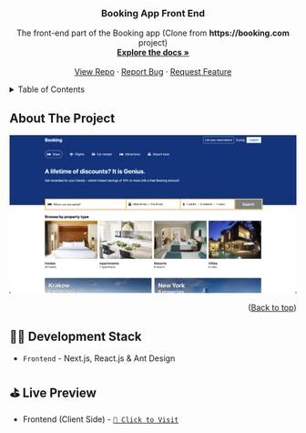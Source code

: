 <!-- PROJECT LOGO -->
<br />
<div align="center">
  <a href="https://github.com/dylan751/booking-app-front-end">
  </a>

<h3 align="center">Booking App Front End</h3>

  <p align="center">
    The front-end part of the Booking app (Clone from <b>https://booking.com</b> project)
    <br />
    <a href="https://github.com/dylan751/booking-app-front-end"><strong>Explore the docs »</strong></a>
    <br />
    <br />
    <a href="https://github.com/dylan751/booking-app-front-end">View Repo</a>
    ·
    <a href="https://github.com/dylan751/booking-app-front-end/issues">Report Bug</a>
    ·
    <a href="https://github.com/dylan751/booking-app-front-end/issues">Request Feature</a>
  </p>
</div>

<!-- TABLE OF CONTENTS -->
<details>
  <summary>Table of Contents</summary>
  <ol>
    <li>
      <a href="#about-the-project">About The Project</a>
      <ul>
        <li><a href="#built-with">Built With</a></li>
      </ul>
    </li>
    <li>
      <a href="#getting-started">Getting Started</a>
      <ul>
        <li><a href="#prerequisites">Prerequisites</a></li>
        <li><a href="#installation">Installation</a></li>
      </ul>
    </li>
    <li><a href="#usage">Usage</a></li>
    <li><a href="#roadmap">Roadmap</a></li>
    <li><a href="#contributing">Contributing</a></li>
    <li><a href="#contact">Contact</a></li>
    <li><a href="#acknowledgments">Acknowledgments</a></li>
  </ol>
</details>

<!-- ABOUT THE PROJECT -->

## About The Project


<img src="public/images/project-screenshot.png" />

<p align="right">(<a href="#readme-top">Back to top</a>)</p>

## 🧑‍💻 Development Stack

- `Frontend` - Next.js, React.js & Ant Design

## ⛳️ Live Preview

- Frontend (Client Side) - [`🚀 Click to Visit`][frontend-link]

[frontend-link]: https://booking.com
